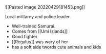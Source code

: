 ![[Pasted image 20220429181453.png]]

Local militarey and police leader.

- Well-trained Samurai.
- Comes from [[Umi Islands]]
- Good fighter
- [[Regulus]] was wary of her
- has a soft side twords cute animals and kids

